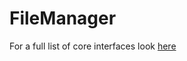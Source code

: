 # FileManager

<secondary-label ref="outdated" />

For a full list of core interfaces look [here](Api-Reference.md)